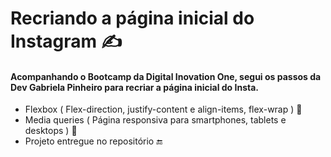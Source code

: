 # Recriando a página inicial do Instagram :writing_hand:

#### Acompanhando o Bootcamp da Digital Inovation One, segui os passos da Dev Gabriela Pinheiro para recriar a página inicial do Insta.

- Flexbox ( Flex-direction, justify-content e align-items, flex-wrap ) :page_facing_up:
- Media queries ( Página responsiva para smartphones, tablets e desktops ) :mobile_phone_off:
- Projeto entregue no repositório :end: